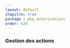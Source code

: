 ```yaml
---
layout: default
chapitre: true
package : pkg_autorisations
order: 620
---
```


### Gestion des actions

<!-- TODO backend-1 : pkg_autorisations - Gestion des actions -->